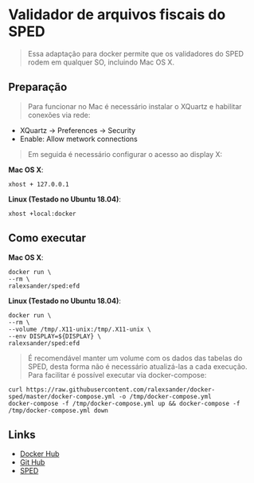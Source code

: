 # Validador de arquivos fiscais do SPED

> Essa adaptação para docker permite que os validadores do SPED rodem em qualquer SO, incluindo Mac OS X.

## Preparação

> Para funcionar no Mac é necessário instalar o XQuartz e habilitar conexões via rede:

- XQuartz -> Preferences -> Security
- Enable: Allow metwork connections

> Em seguida é necessário configurar o acesso ao display X:

**Mac OS X**:

```shell=
xhost + 127.0.0.1
```

**Linux (Testado no Ubuntu 18.04)**:

```shell=
xhost +local:docker
```

## Como executar

**Mac OS X**:

```shell=
docker run \
--rm \
ralexsander/sped:efd
```

**Linux (Testado no Ubuntu 18.04)**:

```shell=
docker run \
--rm \
--volume /tmp/.X11-unix:/tmp/.X11-unix \
--env DISPLAY=${DISPLAY} \
ralexsander/sped:efd
```

> É recomendável manter um volume com os dados das tabelas do SPED, desta forma não é necessário atualizá-las  a cada execução.
Para facilitar é possível executar via docker-compose:

```shell=
curl https://raw.githubusercontent.com/ralexsander/docker-sped/master/docker-compose.yml -o /tmp/docker-compose.yml
docker-compose -f /tmp/docker-compose.yml up && docker-compose -f /tmp/docker-compose.yml down
```

## Links

- [Docker Hub](https://hub.docker.com/r/ralexsander/sped/)
- [Git Hub](https://github.com/ralexsander/docker-sped/)
- [SPED](http://sped.rfb.gov.br/)
